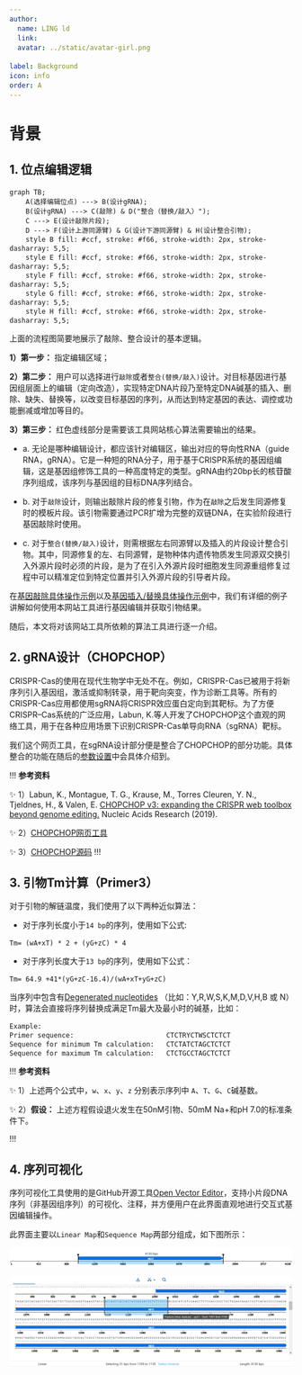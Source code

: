 ```yaml
---
author:
  name: LING ld
  link: 
  avatar: ../static/avatar-girl.png

label: Background
icon: info
order: A
---
```


# 背景

## 1. 位点编辑逻辑

```mermaid
graph TB;
	A(选择编辑位点) ---> B(设计gRNA);
	B(设计gRNA) ---> C(敲除) & D("整合（替换/敲入）"); 
	C ---> E(设计敲除片段);
	D ---> F(设计上游同源臂) & G(设计下游同源臂) & H(设计整合引物);
	style B fill: #ccf, stroke: #f66, stroke-width: 2px, stroke-dasharray: 5,5;
	style E fill: #ccf, stroke: #f66, stroke-width: 2px, stroke-dasharray: 5,5;
	style F fill: #ccf, stroke: #f66, stroke-width: 2px, stroke-dasharray: 5,5;
	style G fill: #ccf, stroke: #f66, stroke-width: 2px, stroke-dasharray: 5,5;
	style H fill: #ccf, stroke: #f66, stroke-width: 2px, stroke-dasharray: 5,5;
```

上面的流程图简要地展示了敲除、整合设计的基本逻辑。

**1）第一步：** 指定编辑区域；

**2）第二步：** 用户可以选择进行`敲除`或者`整合(替换/敲入)`设计。对目标基因进行基因组层面上的编辑（定向改造），实现特定DNA片段乃至特定DNA碱基的插入、删除、缺失、替换等，以改变目标基因的序列，从而达到特定基因的表达、调控或功能删减或增加等目的。

**3）第三步：** 红色虚线部分是需要该工具网站核心算法需要输出的结果。

- a. 无论是哪种编辑设计，都应该针对编辑区，输出对应的导向性RNA（guide RNA，gRNA）。它是一种短的RNA分子，用于基于CRISPR系统的基因组编辑，这是基因组修饰工具的一种高度特定的类型。gRNA由约20bp长的核苷酸序列组成，该序列与基因组的目标DNA序列结合。

- b. 对于`敲除`设计，则输出敲除片段的修复引物，作为在`敲除`之后发生同源修复时的模板片段。该引物需要通过PCR扩增为完整的双链DNA，在实验阶段进行基因敲除时使用。

- c. 对于`整合(替换/敲入)`设计，则需根据左右同源臂以及插入的片段设计整合引物。其中，同源修复的左、右同源臂，是物种体内遗传物质发生同源双交换引入外源片段时必须的片段，是为了在引入外源片段时细胞发生同源重组修复过程中可以精准定位到特定位置并引入外源片段的引导者片段。

在[基因敲除具体操作示例](/instruction/Knock-Out.md)以及[基因插入/替换具体操作示例](/instruction/Knock-Insert.md)中，我们有详细的例子讲解如何使用本网站工具进行基因编辑并获取引物结果。

随后，本文将对该网站工具所依赖的算法工具进行逐一介绍。

## 2. gRNA设计（CHOPCHOP） 

CRISPR-Cas的使用在现代生物学中无处不在。例如，CRISPR-Cas已被用于将新序列引入基因组，激活或抑制转录，用于靶向突变，作为诊断工具等。所有的CRISPR-Cas应用都使用sgRNA将CRISPR效应蛋白定向到其靶标。为了方便CRISPR–Cas系统的广泛应用，Labun, K.等人开发了CHOPCHOP这个直观的网络工具，用于在各种应用场景下识别CRISPR-Cas单导向RNA（sgRNA）靶标。

我们这个网页工具，在sgRNA设计部分便是整合了CHOPCHOP的部分功能。具体整合的功能在随后的[参数设置](/instruction/Parameters.md)中会具体介绍到。

!!! **参考资料**

:sparkles: 1）Labun, K., Montague, T. G., Krause, M., Torres Cleuren, Y. N., Tjeldnes, H., & Valen, E. [CHOPCHOP v3: expanding the CRISPR web toolbox beyond genome editing.](https://academic.oup.com/nar/article/47/W1/W171/5491735) Nucleic Acids Research (2019).

:sparkles: 2）[CHOPCHOP网页工具](http://chopchop.cbu.uib.no/)

:sparkles: 3）[CHOPCHOP源码](https://bitbucket.org/valenlab/chopchop/src/master/)
!!!

## 3. 引物Tm计算（Primer3）

对于引物的解链温度，我们使用了以下两种近似算法：

* 对于序列长度小于`14 bp`的序列，使用如下公式:

```
Tm= (wA+xT) * 2 + (yG+zC) * 4
```

* 对于序列长度大于`13 bp`的序列，使用如下公式：

```
Tm= 64.9 +41*(yG+zC-16.4)/(wA+xT+yG+zC)
```

当序列中包含有[Degenerated nucleotides](http://www.bioinformatics.org/sms/iupac.html) （比如：Y,R,W,S,K,M,D,V,H,B 或 N）时，算法会直接将序列替换成满足Tm最大及最小时的碱基，比如：

```
Example:
Primer sequence:                       CTCTRYCTWSCTCTCT
Sequence for minimum Tm calculation:   CTCTATCTAGCTCTCT
Sequence for maximum Tm calculation:   CTCTGCCTAGCTCTCT
```

!!! **参考资料**

:sparkles: 1）上述两个公式中，`w`、`x`、`y`、`z` 分别表示序列中 `A`、`T`、`G`、`C`碱基数。

:sparkles: 2）**假设：** 上述方程假设退火发生在50nM引物、50mM Na+和pH 7.0的标准条件下。

!!!

## 4. 序列可视化

序列可视化工具使用的是GitHub开源工具[Open Vector Editor](https://github.com/TeselaGen/openVectorEditor)，支持小片段DNA序列（非基因组序列）的可视化、注释，并方便用户在此界面直观地进行交互式基因编辑操作。

此界面主要以`Linear Map`和`Sequence Map`两部分组成，如下图所示：

![Linear Map：以线性矩形、线性箭头、文字等信息展示DNA序列中被注释的功能片段。](../static/linear-map.png)


![Sequence Map：将DNA序列展示到具体碱基对级别。](../static/sequence-map.png)
